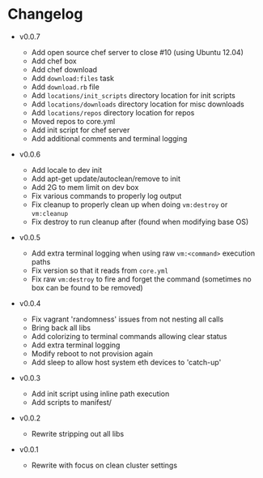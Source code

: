 # Changelog

* v0.0.7
  - Add open source chef server to close #10 (using Ubuntu 12.04)
  - Add chef box
  - Add chef download
  - Add `download:files` task
  - Add `download.rb` file
  - Add `locations/init_scripts` directory location for init scripts
  - Add `locations/downloads` directory location for misc downloads
  - Add `locations/repos` directory location for repos
  - Moved repos to core.yml
  - Add init script for chef server
  - Add additional comments and terminal logging

* v0.0.6
  - Add locale to dev init
  - Add apt-get update/autoclean/remove to init
  - Add 2G to mem limit on dev box
  - Fix various commands to properly log output
  - Fix cleanup to properly clean up when doing `vm:destroy` or `vm:cleanup`
  - Fix destroy to run cleanup after (found when modifying base OS)

* v0.0.5
  - Add extra terminal logging when using raw `vm:<command>` execution paths
  - Fix version so that it reads from `core.yml`
  - Fix raw `vm:destroy` to fire and forget the command (sometimes no box can be found to be removed)

* v0.0.4
  - Fix vagrant 'randomness' issues from not nesting all calls
  - Bring back all libs
  - Add colorizing to terminal commands allowing clear status
  - Add extra terminal logging
  - Modify reboot to not provision again
  - Add sleep to allow host system eth devices to 'catch-up'

* v0.0.3
  - Add init script using inline path execution
  - Add scripts to manifest/<box>

* v0.0.2
  - Rewrite stripping out all libs

* v0.0.1
  - Rewrite with focus on clean cluster settings
